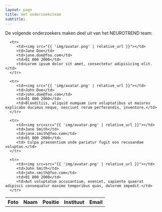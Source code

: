 ```yaml
---
layout: page
title: Het onderzoeksteam
subtitle:
---
```


<div align="justify"> 
<p>
De volgende onderzoekers maken deel uit van het NEUROTREND team:
</p>
</div>


<html>
<head>
<style>

@media screen and (min-width: 700px) {   

  table          {border: transparent; width:100%;}
  table td       {border:transparent; padding: 10px}
  table th       {border: transparent; padding: 10px;}
  table tr#r1  {background-color: #404040; color:white;}

img {
  width:5vw;
  border-radius: 50%;
  border: 3px solid #000000;
  padding: 0;
}

}

@media screen and (max-width: 700px) {   
   table, tr, td { display: block; }
   

img {
	.size {
		width:5vw;
	}
   border-radius: 50%;
}



table {
   width: 100%;
   
   td, th { 
      color: darken($baseColor, 10%);
      padding: $padding; 
   }
   
   td {
      text-align: center;
      vertical-align: middle;
   }
   
   th { 
      background-color: lighten($baseColor, 50%);
      font-weight: 300;
   }

   }
}   

</style>
</head>


<body>

<div>
   <table cellspacing="0">
      <tr>
         <th>Foto</th>
         <th>Naam</th>
         <th>Positie</th>
         <th>Instituut</th>
         <th>Email</th>
      </tr>

      <tr>
         <td><img src="{{ 'img/avatar.png' | relative_url }}"></td>
         <td>Jane Doe</td>
         <td>jane.doe@foo.com</td>
         <td>01 800 2000</td>
         <td>Lorem ipsum dolor sit amet, consectetur adipisicing elit. </td>
      </tr>

      <tr>
         <td><img src="{{ 'img/avatar.png' | relative_url }}"></td>
         <td>John Doe</td>
         <td>john.doe@foo.com</td>
         <td>01 800 2000</td>
         <td>Blanditiis, aliquid numquam iure voluptatibus ut maiores explicabo ducimus neque, nesciunt rerum perferendis, inventore.</td>
      </tr>

      <tr>
         <td><img src=src="{{ 'img/avatar.png' | relative_url }}"></td>
         <td>Jane Smith</td>
         <td>jane.smith@foo.com</td>
         <td>01 800 2000</td>
         <td> Culpa praesentium unde pariatur fugit eos recusandae voluptas.</td>
      </tr>
      
      <tr>
         <td><img src=src="{{ 'img/avatar.png' | relative_url }}"></td>
         <td>John Smith</td>
         <td>john.smith@foo.com</td>
         <td>01 800 2000</td>
         <td>Aut voluptatum accusantium, eveniet, sapiente quaerat adipisci consequatur maxime temporibus quas, dolorem impedit.</td>
      </tr>
   </table>
</div>
</body>
</html>



